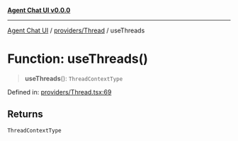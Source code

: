 [**Agent Chat UI v0.0.0**](../../../README.md)

***

[Agent Chat UI](../../../modules.md) / [providers/Thread](../README.md) / useThreads

# Function: useThreads()

> **useThreads**(): `ThreadContextType`

Defined in: [providers/Thread.tsx:69](https://github.com/ediribeiro/agent-chat-ui/blob/efcc80101c3f68aeda1356a5609aa1acd3ab37cb/src/providers/Thread.tsx#L69)

## Returns

`ThreadContextType`
